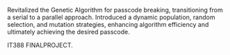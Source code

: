 Revitalized the Genetic Algorithm for passcode breaking, transitioning from a serial to a parallel approach. 
Introduced a dynamic population, random selection, and mutation strategies, enhancing algorithm efficiency and ultimately achieving the desired passcode.  

IT388 FINALPROJECT.
